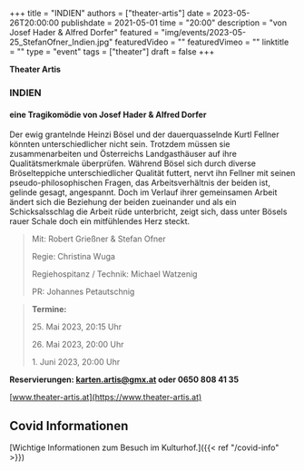 +++
title = "INDIEN"
authors = ["theater-artis"]
date = 2023-05-26T20:00:00
publishdate = 2021-05-01
time = "20:00"
description = "von Josef Hader & Alfred Dorfer"
featured = "img/events/2023-05-25_StefanOfner_Indien.jpg"
featuredVideo = ""
featuredVimeo = ""
linktitle = ""
type = "event"
tags = ["theater"]
draft = false
+++


**Theater Artis**

### INDIEN
#### eine Tragikomödie von Josef Hader & Alfred Dorfer

Der ewig grantelnde Heinzi Bösel und der dauerquasselnde Kurtl Fellner könnten unterschiedlicher nicht sein. Trotzdem müssen sie zusammenarbeiten und Österreichs Landgasthäuser auf ihre Qualitätsmerkmale überprüfen. Während Bösel sich durch diverse Bröselteppiche unterschiedlicher Qualität futtert, nervt ihn Fellner mit seinen pseudo-philosophischen Fragen, das Arbeitsverhältnis der beiden ist, gelinde gesagt, angespannt.
Doch im Verlauf ihrer gemeinsamen Arbeit ändert sich die Beziehung der beiden zueinander und als ein Schicksalsschlag die Arbeit rüde unterbricht, zeigt sich, dass unter Bösels rauer Schale doch ein mitfühlendes Herz steckt.

>Mit: Robert Grießner & Stefan Ofner
>
>Regie: Christina Wuga
>
>Regiehospitanz / Technik: Michael Watzenig
>
>PR: Johannes Petautschnig


>**Termine:**
>
> 25\. Mai 2023, 20:15 Uhr
>
> 26\. Mai 2023, 20:00 Uhr
>
> 1\. Juni 2023, 20:00 Uhr


**Reservierungen: karten.artis@gmx.at oder 0650 808 41 35**

[www.theater-artis.at](https://www.theater-artis.at)



## Covid Informationen

[Wichtige Informationen zum Besuch im Kulturhof.]({{< ref "/covid-info" >}})

